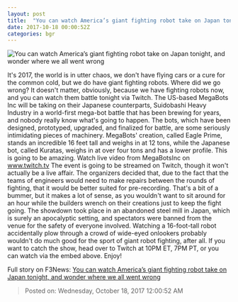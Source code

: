 ```yaml
---
layout: post
title:  "You can watch America’s giant fighting robot take on Japan tonight, and wonder where we all went wrong"
date: 2017-10-18 00:00:52Z
categories: bgr
---
```


![You can watch America’s giant fighting robot take on Japan tonight, and wonder where we all went wrong](https://boygeniusreport.files.wordpress.com/2017/10/megabots-giant-robot-gight-kuratas-japan-usa.jpg?quality=98&strip=all)

It's 2017, the world is in utter chaos, we don't have flying cars or a cure for the common cold, but we do have giant fighting robots. Where did we go wrong? It doesn't matter, obviously, because we have fighting robots now, and you can watch them battle tonight via Twitch. The US-based MegaBots Inc will be taking on their Japanese counterparts, Suidobashi Heavy Industry in a world-first mega-bot battle that has been brewing for years, and nobody really know what's going to happen. The bots, which have been designed, prototyped, upgraded, and finalized for battle, are some seriously intimidating pieces of machinery. MegaBots' creation, called Eagle Prime, stands an incredible 16 feet tall and weighs in at 12 tons, while the Japanese bot, called Kuratas, weighs in at over four tons and has a lower profile. This is going to be amazing. Watch live video from MegaBotsInc on www.twitch.tv The event is going to be streamed on Twitch, though it won't actually be a live affair. The organizers decided that, due to the fact that the teams of engineers would need to make repairs between the rounds of fighting, that it would be better suited for pre-recording. That's a bit of a bummer, but it makes a lot of sense, as you wouldn't want to sit around for an hour while the builders wrench on their creations just to keep the fight going. The showdown took place in an abandoned steel mill in Japan, which is surely an apocalyptic setting, and spectators were banned from the venue for the safety of everyone involved. Watching a 16-foot-tall robot accidentally plow through a crowd of wide-eyed onlookers probably wouldn't do much good for the sport of giant robot fighting, after all. If you want to catch the show, head over to Twitch at 10PM ET, 7PM PT, or you can watch via the embed above. Enjoy!


Full story on F3News: [You can watch America’s giant fighting robot take on Japan tonight, and wonder where we all went wrong](http://www.f3nws.com/n/vjdeXD)

> Posted on: Wednesday, October 18, 2017 12:00:52 AM
